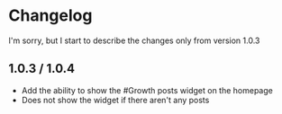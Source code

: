 # Changelog

I'm sorry, but I start to describe the changes only from version 1.0.3

## 1.0.3 / 1.0.4
- Add the ability to show the #Growth posts widget on the homepage
- Does not show the widget if there aren't any posts
